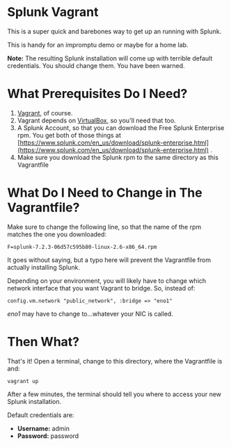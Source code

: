 # Splunk Vagrant

This is a super quick and barebones way to get up an running with Splunk.

This is handy for an impromptu demo or maybe for a home lab.

**Note:** The resulting Splunk installation will come up with terrible default credentials.  You should change them.  You have been warned.

# What Prerequisites Do I Need?

 1. [Vagrant](https://www.vagrantup.com/), of course.
 2. Vagrant depends on [VirtualBox](https://www.virtualbox.org/), so
        you'll need that too.
 3. A Splunk Account, so that you can download the Free Splunk Enterprise rpm.  You get both of those things at [https://www.splunk.com/en_us/download/splunk-enterprise.html](https://www.splunk.com/en_us/download/splunk-enterprise.html) .
 4. Make sure you download the Splunk rpm to the same directory as this Vagrantfile

# What Do I Need to Change in The Vagrantfile?

Make sure to change the following line, so that the name of the rpm matches the one you downloaded:

    F=splunk-7.2.3-06d57c595b80-linux-2.6-x86_64.rpm

It goes without saying, but a typo here will prevent the Vagrantfile from actually installing Splunk.

Depending on your environment, you will likely have to change which network interface that you want Vagrant to bridge.  So, instead of:

    config.vm.network "public_network", :bridge => "eno1"

*eno1* may have to change to...whatever your NIC is called.

# Then What?

That's it!
Open a terminal, change to this directory, where the Vagrantfile is and:

    vagrant up

After a few minutes, the terminal should tell you where to access your new Splunk installation.

Default credentials are:
 - **Username:** admin
 - **Password:** password

